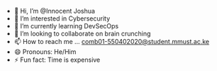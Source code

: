 - 👋 Hi, I’m @Innocent Joshua
- 👀 I’m interested in Cybersecurity
- 🌱 I’m currently learning DevSecOps
- 💞️ I’m looking to collaborate on brain crunching 
- 📫 How to reach me ... comb01-550402020@student.mmust.ac.ke
- 😄 Pronouns: He/Him
- ⚡ Fun fact: Time is expensive

<!---
Joker254ke/Joker254ke is a ✨ special ✨ repository because its `README.md` (this file) appears on your GitHub profile.
You can click the Preview link to take a look at your changes.
--->
